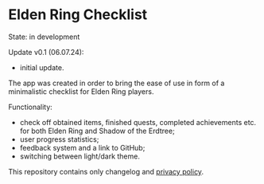 # Elden Ring Checklist
State: in development

Update v0.1 (06.07.24):

- initial update.

The app was created in order to bring the ease of use in form of a minimalistic checklist for Elden Ring players.

Functionality:

- check off obtained items, finished quests, completed achievements etc. for both Elden Ring and Shadow of the Erdtree;
- user progress statistics;
- feedback system and a link to GitHub;
- switching between light/dark theme.
  
This repository contains only changelog and [privacy policy](https://archexalt.github.io/ERChecklist/).
